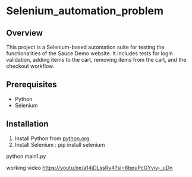 # Selenium_automation_problem

## Overview
This project is a Selenium-based automation suite for testing the functionalities of the Sauce Demo website. It includes tests for login validation, adding items to the cart, removing items from the cart, and the checkout workflow.

## Prerequisites
- Python
- Selenium

## Installation
1. Install Python from [python.org](https://www.python.org/).
2. Install Selenium : pip install selenium

<!-- run -->
python main1.py

working video
https://youtu.be/a14jDLssRy4?si=8bpuPcGYviy-_uDn
